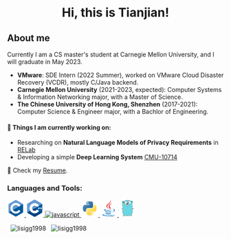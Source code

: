 <h1 align="center">Hi, this is Tianjian!</h1>
<p align="left">
</p>

## About me

Currently I am a CS master's student at Carnegie Mellon University, and I will graduate in May 2023.
  
- **VMware**: SDE Intern (2022 Summer), worked on VMware Cloud Disaster Recovery (VCDR), mostly C/Java backend.
- **Carnegie Mellon University** (2021-2023, expected): Computer Systems & Information Networking major, with a Master of Science.
- **The Chinese University of Hong Kong, Shenzhen** (2017-2021): Computer Science & Engineer major, with a Bachlor of Engineering.
  
#### 🌱 Things I am currently working on: 
- Researching on **Natural Language Models of Privacy Requirements** in [RELab](https://relab.cs.cmu.edu/)
- Developing a simple **Deep Learning System** [CMU-10714](https://dlsyscourse.org/)
  
  

📄 Check my [Resume](https://github.com/lisigg1998/lisigg1998/blob/5b78c9f467888bbebfb82ff89a31501523e5bbda/Tianjian_Huang_Resume.pdf).
  
  
<!-- table width="960px">
<tr>
<td valign="top" width="50%">

#### 🏊‍♂️ Weekly Development Breakdown

![light](https://raw.githubusercontent.com/lisigg1998/lisigg1998/master/images/wakatime_weekly_language_stats.svg#gh-light-mode-only)

![dark](https://raw.githubusercontent.com/lisigg1998/lisigg1998/master/images/wakatime_weekly_language_stats_black.svg#gh-dark-mode-only)

</td>
</tr>
</table -->

  
<h3 align="left">Languages and Tools:</h3>
<p align="left"> 
<a href="https://www.w3schools.com/c/" target="_blank" rel="noreferrer"> 
<img src="https://github.com/devicons/devicon/blob/1119b9f84c0290e0f0b38982099a2bd027a48bf1/icons/c/c-original.svg" alt="c" width="40" height="40"/>
</a> 
<a href="https://www.w3schools.com/cpp/" target="_blank" rel="noreferrer"> 
<img src="https://raw.githubusercontent.com/devicons/devicon/master/icons/cplusplus/cplusplus-original.svg" alt="cplusplus" width="40" height="40"/>
</a> 
<a href="https://www.javascript.com" target="_blank" rel="noreferrer"> 
<img src="https://cdn.jsdelivr.net/gh/devicons/devicon/icons/javascript/javascript-original.svg" alt="javascript" width="40" height="40"/>        
</a> 
<a href="https://www.python.org" target="_blank" rel="noreferrer"> 
<img src="https://raw.githubusercontent.com/devicons/devicon/master/icons/python/python-original.svg" alt="python" width="40" height="40"/> 
</a> 
<a href="https://www.java.com" target="_blank" rel="noreferrer"> 
<img src="https://github.com/devicons/devicon/blob/1119b9f84c0290e0f0b38982099a2bd027a48bf1/icons/java/java-original.svg" alt="java" width="40" height="40"/> 
</a> 
<a href="https://golang.org" target="_blank" rel="noreferrer"> 
<img src="https://raw.githubusercontent.com/devicons/devicon/master/icons/go/go-original.svg" alt="go" width="40" height="40"/> 
</a>
</p>

<p>&nbsp;
<img align="center" src="https://github-readme-stats.vercel.app/api?username=lisigg1998&show_icons=true&locale=en&count_private=true&theme=cobalt" alt="lisigg1998" />&nbsp;&nbsp;
<img align="center" src="https://github-readme-stats.vercel.app/api/top-langs?username=lisigg1998&langs_count=6&layout=compact" alt="lisigg1998" />&nbsp;
</p>

